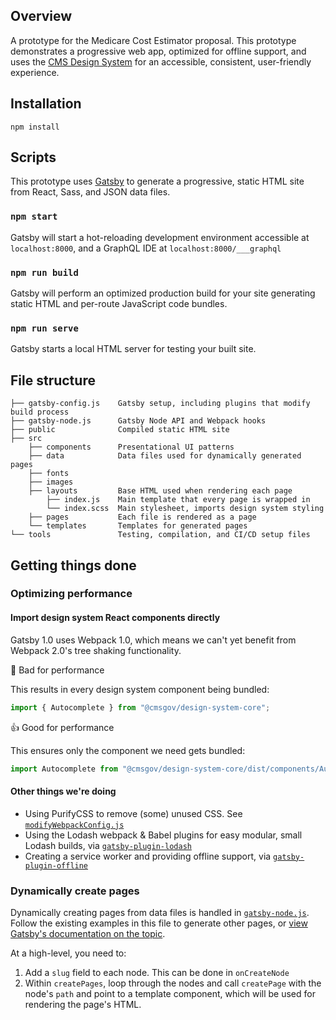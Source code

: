 ## Overview

A prototype for the Medicare Cost Estimator proposal. This prototype demonstrates a progressive web app, optimized for offline support, and uses the [CMS Design System](https://design.cms.gov) for an accessible, consistent, user-friendly experience.

## Installation

```
npm install
```

## Scripts

This prototype uses [Gatsby](https://www.gatsbyjs.org) to generate a progressive, static HTML site from React, Sass, and JSON data files.

### `npm start`

Gatsby will start a hot-reloading development environment accessible at `localhost:8000`, and a GraphQL IDE at `localhost:8000/___graphql`

### `npm run build`

Gatsby will perform an optimized production build for your site generating static HTML and per-route JavaScript code bundles.

### `npm run serve`

Gatsby starts a local HTML server for testing your built site.

## File structure

```
├── gatsby-config.js    Gatsby setup, including plugins that modify build process
├── gatsby-node.js      Gatsby Node API and Webpack hooks
├── public              Compiled static HTML site
├── src
    ├── components      Presentational UI patterns
    ├── data            Data files used for dynamically generated pages
    ├── fonts
    ├── images
    ├── layouts         Base HTML used when rendering each page
        ├── index.js    Main template that every page is wrapped in
        └── index.scss  Main stylesheet, imports design system styling
    ├── pages           Each file is rendered as a page
    └── templates       Templates for generated pages
└── tools               Testing, compilation, and CI/CD setup files
```

## Getting things done

### Optimizing performance

#### Import design system React components directly

Gatsby 1.0 uses Webpack 1.0, which means we can't yet benefit from Webpack 2.0's tree shaking functionality.

🛑 Bad for performance

This results in every design system component being bundled:

```js
import { Autocomplete } from "@cmsgov/design-system-core";
```

👍 Good for performance

This ensures only the component we need gets bundled:

```js
import Autocomplete from "@cmsgov/design-system-core/dist/components/Autocomplete/Autocomplete";
```

#### Other things we're doing

* Using PurifyCSS to remove (some) unused CSS. See [`modifyWebpackConfig.js`](tools/gatsby/modifyWebpackConfig.js)
* Using the Lodash webpack & Babel plugins for easy modular, small Lodash builds, via [`gatsby-plugin-lodash`](https://www.npmjs.com/package/gatsby-plugin-lodash)
* Creating a service worker and providing offline support, via [`gatsby-plugin-offline`](https://www.gatsbyjs.org/packages/gatsby-plugin-offline/)

### Dynamically create pages

Dynamically creating pages from data files is handled in [`gatsby-node.js`](gatsby-node.js). Follow the existing examples in this file to generate other pages, or [view Gatsby's documentation on the topic](https://www.gatsbyjs.org/docs/creating-and-modifying-pages/#creating-pages-in-gatsby-nodejs).

At a high-level, you need to:

1. Add a `slug` field to each node. This can be done in `onCreateNode`
2. Within `createPages`, loop through the nodes and call `createPage` with the node's `path` and point to a template component, which will be used for rendering the page's HTML.

